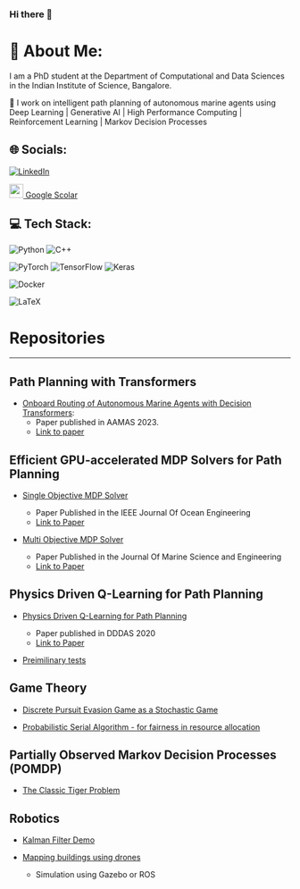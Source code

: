 ### Hi there 👋

<!--
**rohit1607/rohit1607** is a ✨ _special_ ✨ repository because its `README.md` (this file) appears on your GitHub profile.

Here are some ideas to get you started:

- 🔭 I’m currently working on ...
- 🌱 I’m currently learning ...
- 👯 I’m looking to collaborate on ...
- 🤔 I’m looking for help with ...
- 💬 Ask me about ...
- 📫 How to reach me: ...
- 😄 Pronouns: ...
- ⚡ Fun fact: ...
-->


# 💫 About Me:
I am a PhD student at the Department of Computational and Data Sciences in the Indian Institute of Science, Bangalore. 

🔭 I work on intelligent path planning of autonomous marine agents using Deep Learning | Generative AI | High Performance Computing | Reinforcement Learning | Markov Decision Processes


## 🌐 Socials:
[![LinkedIn](https://img.shields.io/badge/LinkedIn-%230077B5.svg?logo=linkedin&logoColor=white)](https://linkedin.com/in/https://www.linkedin.com/in/rohit-chowdhury-iisc/) 

[<img src="https://upload.wikimedia.org/wikipedia/commons/thumb/c/c7/Google_Scholar_logo.svg/2048px-Google_Scholar_logo.svg.png"  height="25"> Google Scolar ](https://scholar.google.com/citations?user=mSs5OX8AAAAJ&hl=en)

## 💻 Tech Stack:
![Python](https://img.shields.io/badge/python-3670A0?style=for-the-badge&logo=python&logoColor=ffdd54) 
![C++](https://img.shields.io/badge/c++-%2300599C.svg?style=for-the-badge&logo=c%2B%2B&logoColor=white) 

![PyTorch](https://img.shields.io/badge/PyTorch-%23EE4C2C.svg?style=for-the-badge&logo=PyTorch&logoColor=white) 
![TensorFlow](https://img.shields.io/badge/TensorFlow-%23FF6F00.svg?style=for-the-badge&logo=TensorFlow&logoColor=white) 
![Keras](https://img.shields.io/badge/Keras-%23D00000.svg?style=for-the-badge&logo=Keras&logoColor=white) 

![Docker](https://img.shields.io/badge/docker-%230db7ed.svg?style=for-the-badge&logo=docker&logoColor=white)

![LaTeX](https://img.shields.io/badge/latex-%23008080.svg?style=for-the-badge&logo=latex&logoColor=white) 


# Repositories
---

## Path Planning with Transformers
* [Onboard Routing of Autonomous Marine Agents with Decision Transformers](https://github.com/rohit1607/Planning_with_transformers):
  - Paper published in AAMAS 2023.
  - [Link to paper](https://www.ifaamas.org/Proceedings/aamas2023/pdfs/p1688.pdf)

## Efficient GPU-accelerated MDP Solvers for Path Planning
* [Single Objective MDP Solver](https://github.com/rohit1607/e2e_GPU_DP)
  - Paper Published in the IEEE Journal Of Ocean Engineering
  - [Link to Paper](https://ieeexplore.ieee.org/abstract/document/9772056)
 
* [Multi Objective MDP Solver](https://github.com/rohit1607/multi-objective-planning-GPU)
  - Paper Published in the Journal Of Marine Science and Engineering
  - [Link to Paper](https://www.mdpi.com/2077-1312/10/4/533) 

## Physics Driven Q-Learning for Path Planning 
* [Physics Driven Q-Learning for Path Planning](https://github.com/rohit1607/DDDAS2020_DG3)
  - Paper published in DDDAS 2020
  - [Link to Paper](https://link.springer.com/chapter/10.1007/978-3-030-61725-7_34)
 
* [Preimilinary tests](https://github.com/rohit1607/DDDAS_2020_2DHighway)

## Game Theory
* [Discrete Pursuit Evasion Game as a Stochastic Game](https://github.com/rohit1607/dPEG)

* [Probabilistic Serial Algorithm - for fairness in resource allocation](https://github.com/rohit1607/GameTheoryMD_MiniProject/tree/main)

## Partially Observed Markov Decision Processes (POMDP)
* [The Classic Tiger Problem](https://github.com/rohit1607/POMDP_Tiger_Simulation)

## Robotics
* [Kalman Filter Demo](https://github.com/rohit1607/Kalman_Filter)
  
* [Mapping buildings using drones](https://github.com/rohit1607/Autonomous_Navigation)
  - Simulation using Gazebo or ROS














<!-- Proudly created with GPRM ( https://gprm.itsvg.in ) -->
